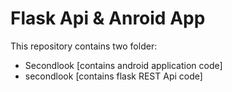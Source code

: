 # Flask Api & Anroid App

This repository contains two folder:

 - Secondlook [contains android application code]
 - secondlook [contains flask REST Api code]

